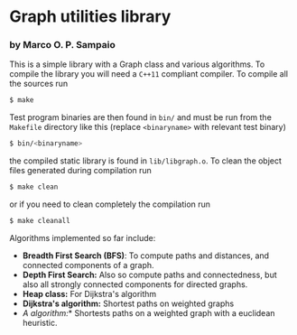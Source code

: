 Graph utilities library
=======================
### by Marco O. P. Sampaio

This is a simple library with a Graph class and various algorithms. To compile the library you will need a ```C++11``` compliant compiler. To compile all the sources run

```bash
$ make
```
Test program binaries are then found in ```bin/``` and must be run from the ```Makefile``` directory like this (replace ```<binaryname>``` with relevant test binary)
```bash
$ bin/<binaryname>
```
the compiled static library is found in ```lib/libgraph.o```.
To clean the object files generated during compilation run
```bash
$ make clean
```
or if you need to clean completely the compilation run
```bash
$ make cleanall
```

Algorithms implemented so far include:
* **Breadth First Search (BFS)**: To compute paths and distances, and connected components of a graph.
* **Depth First Search:** Also so compute paths and connectedness, but also all strongly connected components for directed graphs.
* **Heap class:** For Dijkstra's algorithm
* **Dijkstra's algorithm:** Shortest paths on weighted graphs
* **A* algorithm:** Shortests paths on a weighted graph with a euclidean heuristic.

